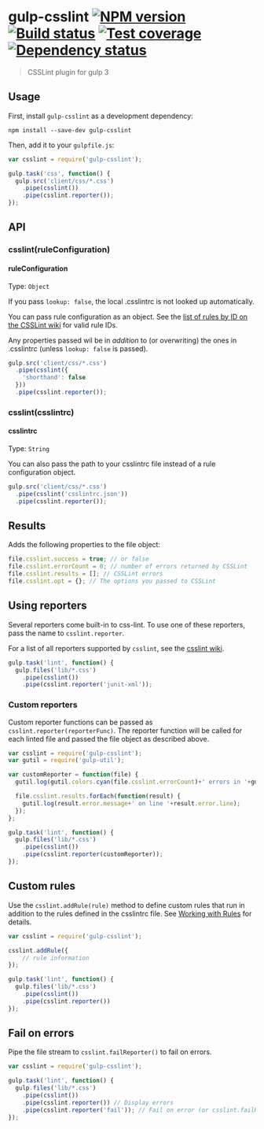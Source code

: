 # gulp-csslint [![NPM version][npm-image]][npm-url] [![Build status][travis-image]][travis-url] [![Test coverage][coveralls-image]][coveralls-url] [![Dependency status][david-image]][david-url]
> CSSLint plugin for gulp 3

## Usage

First, install `gulp-csslint` as a development dependency:

```shell
npm install --save-dev gulp-csslint
```

Then, add it to your `gulpfile.js`:

```js
var csslint = require('gulp-csslint');

gulp.task('css', function() {
  gulp.src('client/css/*.css')
    .pipe(csslint())
    .pipe(csslint.reporter());
});
```

## API

### csslint(ruleConfiguration)

#### ruleConfiguration
Type: `Object`

If you pass `lookup: false`, the local .csslintrc is not looked up automatically.

You can pass rule configuration as an object. See the [list of rules by ID on the CSSLint wiki](https://github.com/stubbornella/csslint/wiki/Rules-by-ID) for valid rule IDs.

Any properties passed wil be in _addition_ to (or overwriting) the ones in .csslintrc (unless `lookup: false` is passed).

```js
gulp.src('client/css/*.css')
  .pipe(csslint({
    'shorthand': false
  }))
  .pipe(csslint.reporter());
```

### csslint(csslintrc)

#### csslintrc
Type: `String`

You can also pass the path to your csslintrc file instead of a rule configuration object.

```js
gulp.src('client/css/*.css')
  .pipe(csslint('csslintrc.json'))
  .pipe(csslint.reporter());
```

## Results

Adds the following properties to the file object:

```js
file.csslint.success = true; // or false
file.csslint.errorCount = 0; // number of errors returned by CSSLint
file.csslint.results = []; // CSSLint errors
file.csslint.opt = {}; // The options you passed to CSSLint
```

## Using reporters

Several reporters come built-in to css-lint. To use one of these reporters, pass the name to `csslint.reporter`.

For a list of all reporters supported by `csslint`, see the [csslint wiki](https://github.com/CSSLint/csslint/wiki/Command-line-interface#--format).

```js
gulp.task('lint', function() {
  gulp.files('lib/*.css')
    .pipe(csslint())
    .pipe(csslint.reporter('junit-xml'));
```

### Custom reporters

Custom reporter functions can be passed as `csslint.reporter(reporterFunc)`. The reporter function will be called for each linted file and passed the file object as described above.

```js
var csslint = require('gulp-csslint');
var gutil = require('gulp-util');

var customReporter = function(file) {
  gutil.log(gutil.colors.cyan(file.csslint.errorCount)+' errors in '+gutil.colors.magenta(file.path));

  file.csslint.results.forEach(function(result) {
    gutil.log(result.error.message+' on line '+result.error.line);
  });
};

gulp.task('lint', function() {
  gulp.files('lib/*.css')
    .pipe(csslint())
    .pipe(csslint.reporter(customReporter));
});
```

## Custom rules

Use the `csslint.addRule(rule)` method to define custom rules that run in addition to the rules defined in the csslintrc file. See [Working with Rules](https://github.com/CSSLint/csslint/wiki/Working-with-Rules) for details.

```js
var csslint = require('gulp-csslint');

csslint.addRule({
	// rule information
});

gulp.task('lint', function() {
  gulp.files('lib/*.css')
    .pipe(csslint())
    .pipe(csslint.reporter())
});
```

## Fail on errors

Pipe the file stream to `csslint.failReporter()` to fail on errors.

```js
var csslint = require('gulp-csslint');

gulp.task('lint', function() {
  gulp.files('lib/*.css')
    .pipe(csslint())
    .pipe(csslint.reporter()) // Display errors
    .pipe(csslint.reporter('fail')); // Fail on error (or csslint.failReporter())
});
```


[travis-url]: http://travis-ci.org/lazd/gulp-csslint
[travis-image]: https://img.shields.io/travis/lazd/gulp-csslint.svg
[npm-url]: https://npmjs.org/package/gulp-csslint
[npm-image]: https://img.shields.io/npm/v/gulp-csslint.svg
[david-url]: https://david-dm.org/lazd/gulp-csslint
[david-image]: https://img.shields.io/david/lazd/gulp-csslint.svg
[coveralls-url]: https://coveralls.io/r/lazd/gulp-csslint
[coveralls-image]: https://img.shields.io/coveralls/lazd/gulp-csslint.svg
